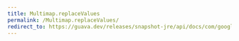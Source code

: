 ```yaml
---
title: Multimap.replaceValues
permalink: /Multimap.replaceValues/
redirect_to: https://guava.dev/releases/snapshot-jre/api/docs/com/google/common/collect/Multimap.html#replaceValues-K-java.lang.Iterable-
---
```

